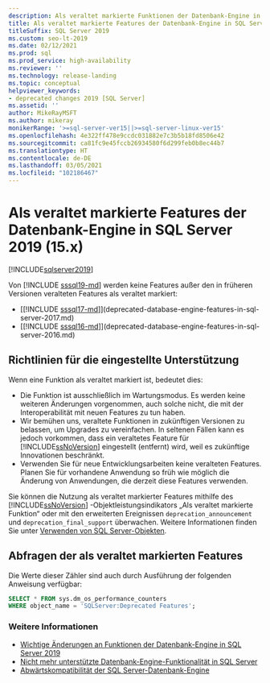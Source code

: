 ```yaml
---
description: Als veraltet markierte Funktionen der Datenbank-Engine in [!INCLUDE[sssql19-md](../includes/sssql19-md.md)]
title: Als veraltet markierte Features der Datenbank-Engine in SQL Server 2019 | Microsoft-Dokumentation
titleSuffix: SQL Server 2019
ms.custom: seo-lt-2019
ms.date: 02/12/2021
ms.prod: sql
ms.prod_service: high-availability
ms.reviewer: ''
ms.technology: release-landing
ms.topic: conceptual
helpviewer_keywords:
- deprecated changes 2019 [SQL Server]
ms.assetid: ''
author: MikeRayMSFT
ms.author: mikeray
monikerRange: '>=sql-server-ver15||>=sql-server-linux-ver15'
ms.openlocfilehash: 4e322ff478e9ccdc031882e7c3b5b18fd8506e42
ms.sourcegitcommit: ca81fc9e45fccb26934580f6d299feb0b8ec44b7
ms.translationtype: HT
ms.contentlocale: de-DE
ms.lasthandoff: 03/05/2021
ms.locfileid: "102186467"
---
```

# <a name="deprecated-database-engine-features-in-sql-server-2019-15x"></a>Als veraltet markierte Features der Datenbank-Engine in SQL Server 2019 (15.x)

[!INCLUDE[sqlserver2019](../includes/applies-to-version/sqlserver2019.md)]

Von [!INCLUDE [sssql19-md](../includes/sssql19-md.md)] werden keine Features außer den in früheren Versionen veralteten Features als veraltet markiert:

- [[!INCLUDE [sssql17-md](../includes/sssql17-md.md)]](deprecated-database-engine-features-in-sql-server-2017.md)
- [[!INCLUDE [sssql16-md](../includes/sssql16-md.md)]](deprecated-database-engine-features-in-sql-server-2016.md)

## <a name="deprecation-guidelines"></a>Richtlinien für die eingestellte Unterstützung

Wenn eine Funktion als veraltet markiert ist, bedeutet dies:

- Die Funktion ist ausschließlich im Wartungsmodus. Es werden keine weiteren Änderungen vorgenommen, auch solche nicht, die mit der Interoperabilität mit neuen Features zu tun haben.
- Wir bemühen uns, veraltete Funktionen in zukünftigen Versionen zu belassen, um Upgrades zu vereinfachen. In seltenen Fällen kann es jedoch vorkommen, dass ein veraltetes Feature für [!INCLUDE[ssNoVersion](../includes/ssnoversion-md.md)] eingestellt (entfernt) wird, weil es zukünftige Innovationen beschränkt.
- Verwenden Sie für neue Entwicklungsarbeiten keine veralteten Features. Planen Sie für vorhandene Anwendung so früh wie möglich die Änderung von Anwendungen, die derzeit diese Features verwenden.     

Sie können die Nutzung als veraltet markierter Features mithilfe des [!INCLUDE[ssNoVersion](../includes/ssnoversion-md.md)] -Objektleistungsindikators „Als veraltet markierte Funktion“ oder mit den erweiterten Ereignissen `deprecation_announcement` und `deprecation_final_support` überwachen. Weitere Informationen finden Sie unter [Verwenden von SQL Server-Objekten](../relational-databases/performance-monitor/use-sql-server-objects.md).  

## <a name="query-deprecated-features"></a>Abfragen der als veraltet markierten Features

Die Werte dieser Zähler sind auch durch Ausführung der folgenden Anweisung verfügbar:  

```sql
SELECT * FROM sys.dm_os_performance_counters
WHERE object_name = 'SQLServer:Deprecated Features';
```

### <a name="see-also"></a>Weitere Informationen

- [Wichtige Änderungen an Funktionen der Datenbank-Engine in SQL Server 2019](../database-engine/breaking-changes-to-database-engine-features-in-sql-server-version-15.md)
- [Nicht mehr unterstützte Datenbank-Engine-Funktionalität in SQL Server](../database-engine/discontinued-database-engine-functionality-in-sql-server.md)
- [Abwärtskompatibilität der SQL Server-Datenbank-Engine](./discontinued-database-engine-functionality-in-sql-server.md)
